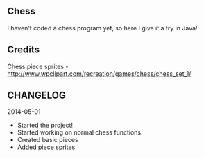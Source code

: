 Chess
--------------

I haven't coded a chess program yet, so here I give it a try in Java!

Credits
--------------
Chess piece sprites - http://www.wpclipart.com/recreation/games/chess/chess_set_1/


CHANGELOG
--------------
2014-05-01
- Started the project!
- Started working on normal chess functions.
- Created basic pieces
- Added piece sprites